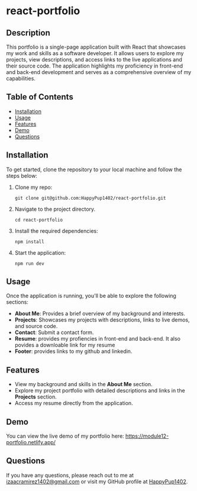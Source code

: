 # react-portfolio

## Description

This portfolio is a single-page application built with React that showcases my work and skills as a software developer. It allows users to explore my projects, view descriptions, and access links to the live applications and their source code. The application highlights my proficiency in front-end and back-end development and serves as a comprehensive overview of my capabilities.

## Table of Contents

- [Installation](#installation)
- [Usage](#usage)
- [Features](#features)
- [Demo](#demo)
- [Questions](#questions)

## Installation

To get started, clone the repository to your local machine and follow the steps below:

1. Clone my repo: 
    ```
    git clone git@github.com:HappyPup1402/react-portfolio.git
    ```

2. Navigate to the project directory.
    ```
    cd react-portfolio
    ```

3. Install the required dependencies:
    ```
    npm install
    ```

4. Start the application:
    ```
    npm run dev
    ```

## Usage

Once the application is running, you'll be able to explore the following sections:

- **About Me**: Provides a brief overview of my background and interests.
- **Projects**: Showcases my projects with descriptions, links to live demos, and source code.
- **Contact**: Submit a contact form.
- **Resume**: provides my profiencies in front-end and back-end. It also povides a downloable link for my resume
- **Footer**: provides links to my github and linkedin.

## Features

- View my background and skills in the **About Me** section.
- Explore my project portfolio with detailed descriptions and links in the **Projects** section.
- Access my resume directly from the application.

## Demo

You can view the live demo of my portfolio here: https://module12-portfolio.netlify.app/

## Questions

If you have any questions, please reach out to me at [izaacramirez1402@gmail.com](mailto:izaacramirez1402@gmail.com) or visit my GitHub profile at [HappyPup1402](https://github.com/HappyPup1402).
